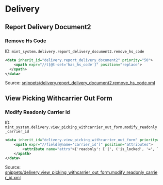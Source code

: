 # Delivery

## Report Delivery Document2

### Remove Hs Code

ID: `mint_system.delivery.report_delivery_document2.remove_hs_code`

```xml
<data inherit_id="delivery.report_delivery_document2" priority="50">
    <xpath expr="//t[@t-set='has_hs_code']" position="replace">
  </xpath>
</data>

```

Source: [snippets/delivery.report_delivery_document2.remove_hs_code.xml](https://github.com/Mint-System/Odoo-Build/tree/main/snippets/delivery.report_delivery_document2.remove_hs_code.xml)

## View Picking Withcarrier Out Form

### Modify Readonly Carrier Id

ID: `mint_system.delivery.view_picking_withcarrier_out_form.modify_readonly_carrier_id`

```xml
<data inherit_id="delivery.view_picking_withcarrier_out_form" priority="50">
    <xpath expr="//field[@name='carrier_id']" position="attributes">
        <attribute name="attrs">{'readonly': ['|', ('is_locked', '=', True), ('state', 'in', [('done', 'cancel')])]}</attribute>
    </xpath>
</data>

```

Source: [snippets/delivery.view_picking_withcarrier_out_form.modify_readonly_carrier_id.xml](https://github.com/Mint-System/Odoo-Build/tree/main/snippets/delivery.view_picking_withcarrier_out_form.modify_readonly_carrier_id.xml)
